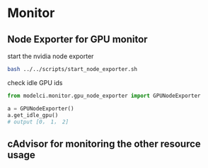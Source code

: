 # Monitor

## Node Exporter for GPU monitor

start the nvidia node exporter

```bash
bash ../../scripts/start_node_exporter.sh
```

check idle GPU ids

```python
from modelci.monitor.gpu_node_exporter import GPUNodeExporter

a = GPUNodeExporter()
a.get_idle_gpu()
# output [0， 1， 2]

```

## cAdvisor for monitoring the other resource usage